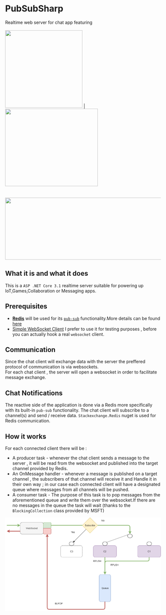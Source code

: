 # PubSubSharp
Realtime web server for chat app featuring<br><br>
<img src="https://codereviewvideos.com/blog/wp-content/uploads/2017/10/redis-logo.png" width=250 height=250/> |
<img src="https://i0.wp.com/josephmuciraexclusives.com/wp-content/uploads/2019/12/WebSockets.png?resize=1200%2C882&ssl=1" width=300 height=250/> <br>
<br>&nbsp;&nbsp;&nbsp;&nbsp;&nbsp;&nbsp;&nbsp;<img src="https://miro.medium.com/max/735/1*1oxw1WMb2loCAwVwTSgNjQ.jpeg"  width=530 height=200/><br>

     

## What it is and what it does <Br>

This is a `ASP .NET Core 3.1` realtime server suitable for powering up IoT,Games,Collaboration or Messaging apps.

## Prerequisites
 - [**Redis**](https://redis.io)  will be used for its [`pub-sub`](https://redis.io/topics/pubsub) functionality.More details can be found [here](https://redis.io/) 
 - [Simple WebSocket Client](https://chrome.google.com/webstore/detail/simple-websocket-client/pfdhoblngboilpfeibdedpjgfnlcodoo) I prefer to use it for testing purposes , before you can actually hook a real `websocket` client.

## Communication<br>

Since the chat client will exchange data with the server the preffered protocol of communication is via websockets.<br>
For each chat client , the server will open a websocket in order to facilitate message exchange.

## Chat Notifications <br>

The reactive side of the application  is done via  a Redis more specifically with its built-in  `pub-sub` functionality.
The chat client will subscribe to a channel(s) and send / receive data.
`Stackexchange.Redis` nuget is used for Redis communication.

## How it works <br>

For each connected client there will be :
 * A producer task - whenever the chat client sends a message to the server , it will be read from the websocket and published into the target channel provided by Redis.
 * An OnMessage handler - whenever a message is published on a target channel  , the subscribers of that channel  will receive it and Handle it in their own way ; in our case each
                         connected client will have a designated queue where messages from all channels will be pushed.
 * A consumer task - The purpose of this task is to pop messages from the aforementioned queue and write them over the websocket.If there are no messages in the queue
                     the task will wait (thanks to the `BlockingCollection` class provided by MSFT)
                     
![Schema](/Docs/Schema.png)
